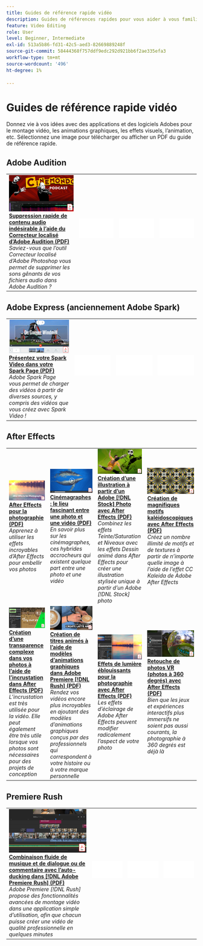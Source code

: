 ```yaml
---
title: Guides de référence rapide vidéo
description: Guides de références rapides pour vous aider à vous familiariser avec les produits DVA Adobes
feature: Video Editing
role: User
level: Beginner, Intermediate
exl-id: 513a5b86-fd31-42c5-aed3-82669889248f
source-git-commit: 58444368f757ddf9edc292d921bb6f2ae335efa3
workflow-type: tm+mt
source-wordcount: '496'
ht-degree: 1%

---
```


# Guides de référence rapide vidéo

Donnez vie à vos idées avec des applications et des logiciels Adobes pour le montage vidéo, les animations graphiques, les effets visuels, l’animation, etc. Sélectionnez une image pour télécharger ou afficher un PDF du guide de référence rapide.

## Adobe Audition

<table>
<tr>
   <td>
      <a href="assets/QuicklyRemoveUnwantedAudioContentwiththeSpotHealingBrushinAdobeAudition.pdf" target="_blank">
         <img alt="Suppression rapide de contenu audio indésirable avec le Correcteur localisé d’Adobe Audition" src="assets/QuicklyRemoveUnwantedAudioContentwiththeSpotHealingBrushinAdobeAudition.jpg" />
      </a>
      <div>
      <a href="assets/QuicklyRemoveUnwantedAudioContentwiththeSpotHealingBrushinAdobeAudition.pdf" target="_blank"><strong>Suppression rapide de contenu audio indésirable à l’aide du Correcteur localisé d’Adobe Audition (PDF)</strong></a>
      </div>
      <em>Saviez-vous que l’outil Correcteur localisé d’Adobe Photoshop vous permet de supprimer les sons gênants de vos fichiers audio dans Adobe Audition ?</em>
      <br>
  </td>
  <td>
    <img alt="Espaceur" src="../assets/Whitespacer.png" />
    <div>
    <br>
  </td>
  <td>
    <img alt="Espaceur" src="../assets/Whitespacer.png" />
    <div>
    <br>
  </td>
  <td>
    <img alt="Espaceur" src="../assets/Whitespacer.png" />
    <div>
    <br>
  </td>
</tr>
</table>

## Adobe Express (anciennement Adobe Spark)

<table>
<tr>
<td>
   <a href="assets/ShowcaseyourSparkVideoinyourSparkPage.pdf" target="_blank">
      <img alt="Présentez votre Spark Video dans votre Spark Page" src="assets/ShowcaseyourSparkVideoinyourSparkPage.jpg" />
   </a>
    <div>
   <a href="assets/ShowcaseyourSparkVideoinyourSparkPage.pdf" target="_blank"><strong>Présentez votre Spark Video dans votre Spark Page (PDF)</strong></a>
    </div>
    <em>Adobe Spark Page vous permet de charger des vidéos à partir de diverses sources, y compris des vidéos que vous créez avec Spark Video !</em>
    <br>
  </td>
  <td>
    <img alt="Espaceur" src="../assets/Whitespacer.png" />
    <div>
    <br>
  </td>
  <td>
    <img alt="Espaceur" src="../assets/Whitespacer.png" />
    <div>
    <br>
  </td>
  <td>
    <img alt="Espaceur" src="../assets/Whitespacer.png" />
    <div>
    <br>
  </td>
</tr>
</table>

## After Effects

<table>
<tr>
 <td>
   <a href="assets/AfterEffectsforPhotography.pdf" target="_blank">
      <img alt="After Effects pour la photographie" src="assets/AfterEffectsforPhotography.jpg" />
   </a>
    <div>
   <a href="assets/AfterEffectsforPhotography.pdf" target="_blank"><strong>After Effects pour la photographie (PDF)</strong></a>
    </div>
    <em>Apprenez à utiliser les effets incroyables d’After Effects pour embellir vos photos</em>
    <br>
  </td>
  <td>
   <a href="assets/CinemagraphsTheMesmerizingPlaceBetweenaPhotoandaVideo.pdf" target="_blank">
      <img alt="Cinémagraphes : le lieu fascinant entre une photo et une vidéo" src="assets/CinemagraphsTheMesmerizingPlaceBetweenaPhotoandaVideo.jpg" />
   </a>
    <div>
   <a href="assets/CinemagraphsTheMesmerizingPlaceBetweenaPhotoandaVideo.pdf" target="_blank"><strong>Cinémagraphes : le lieu fascinant entre une photo et une vidéo (PDF)</strong></a>
    </div>
    <em>En savoir plus sur les cinémagraphes, ces hybrides accrocheurs qui existent quelque part entre une photo et une vidéo</em>
    <br>
  </td>
  <td>
   <a href="assets/CreateanIllustrationfromanAdobeStockPhotowithAfterEffects.pdf" target="_blank">
      <img alt="Création d’une illustration à partir d’un Adobe [!DNL Stock] Photo avec After Effects" src="assets/CreateanIllustrationfromanAdobeStockPhotowithAfterEffects.jpg" />
   </a>
    <div>
   <a href="assets/CreateanIllustrationfromanAdobeStockPhotowithAfterEffects.pdf" target="_blank"><strong>Création d’une illustration à partir d’un Adobe [!DNL Stock] Photo avec After Effects (PDF)</strong></a>
    </div>
    <em>Combinez les effets Teinte/Saturation et Niveaux avec les effets Dessin animé dans After Effects pour créer une illustration stylisée unique à partir d’un Adobe [!DNL Stock] photo</em>
    <br>
  </td>
   <td>
   <a href="assets/CreateBeautifulKaleidoscopePatternswithAfterEffects.pdf" target="_blank">
      <img alt="Création de magnifiques motifs kaléidoscopiques avec After Effects" src="assets/CreateBeautifulKaleidoscopePatternswithAfterEffects.jpg" />
   </a>
    <div>
   <a href="assets/CreateBeautifulKaleidoscopePatternswithAfterEffects.pdf" target="_blank"><strong>Création de magnifiques motifs kaléidoscopiques avec After Effects (PDF)</strong></a>
    </div>
    <em>Créez un nombre illimité de motifs et de textures à partir de n’importe quelle image à l’aide de l’effet CC Kaleida de Adobe After Effects</em>
    <br>
  </td>
</tr>
<tr>
<td>
   <a href="assets/CreateIntricateTransparencyinyourPhotographswithKeyinginAfterEffects.pdf" target="_blank">
      <img alt="Créez des transparences complexes dans vos photos avec l’incrustation dans After Effects" src="assets/CreateIntricateTransparencyinyourPhotographswithKeyinginAfterEffects.jpg" />
   </a>
    <div>
   <a href="assets/CreateIntricateTransparencyinyourPhotographswithKeyinginAfterEffects.pdf" target="_blank"><strong>Création d’une transparence complexe dans vos photos à l’aide de l’incrustation dans After Effects (PDF)</strong></a>
    </div>
    <em>L’incrustation est très utilisée pour la vidéo. Elle peut également être très utile lorsque vos photos sont nécessaires pour des projets de conception</em>
    <br>
  </td>
 <td>
   <a href="assets/CreateAnimatedTitlesUsingMotionGraphicsTemplatesinAdobePremiereRush.pdf" target="_blank">
      <img alt="Création de titres animés à l’aide de modèles d’animations graphiques dans Adobe Premiere [!DNL Rush]" src="assets/CreateAnimatedTitlesUsingMotionGraphicsTemplatesinAdobePremiereRush.jpg" />
   </a>
    <div>
   <a href="assets/CreateAnimatedTitlesUsingMotionGraphicsTemplatesinAdobePremiereRush.pdf" target="_blank"><strong>Création de titres animés à l’aide de modèles d’animations graphiques dans Adobe Premiere [!DNL Rush] (PDF)</strong></a>
    </div>
    <em>Rendez vos vidéos encore plus incroyables en ajoutant des modèles d’animations graphiques conçus par des professionnels qui correspondent à votre histoire ou à votre marque personnelle</em>
    <br>
  </td>
  <td>
      <a href="assets/DazzlingLightEffectsforPhotographywithAfterEffects.pdf" target="_blank">
         <img alt="Effets de lumière éblouissants pour la photographie avec After Effects" src="assets/DazzlingLightEffectsforPhotographywithAfterEffects.jpg" />
      </a>
      <div>
      <a href="assets/DazzlingLightEffectsforPhotographywithAfterEffects.pdf" target="_blank"><strong>Effets de lumière éblouissants pour la photographie avec After Effects (PDF)</strong></a>
      </div>
      <em>Les effets d’éclairage de Adobe After Effects peuvent modifier radicalement l’aspect de votre photo</em>
      <br>
  </td>
  <td>
      <a href="assets/EditingVRPhotography360photoswithAfterEffects.pdf" target="_blank">
         <img alt="Retouche de photos VR (photos à 360 degrés) avec After Effects" src="assets/EditingVRPhotography360photoswithAfterEffects.jpg" />
      </a>
      <div>
      <a href="assets/EditingVRPhotography360photoswithAfterEffects.pdf" target="_blank"><strong>Retouche de photos VR (photos à 360 degrés) avec After Effects (PDF)</strong></a>
      </div>
      <em>Bien que les jeux et expériences interactifs plus immersifs ne soient pas aussi courants, la photographie à 360 degrés est déjà là</em>
      <br>
  </td>
</tr>
</table>

## Premiere Rush

<table>
<tr>
   <td>
      <a href="assets/SmoothlyCombineMusicandDialogueorNarrationwithAutoduckinginAdobePremiereRush.pdf" target="_blank">
         <img alt="Combinaison fluide de musique et de dialogue ou de narration avec l’autoducking dans Adobe Premiere [!DNL Rush]" src="assets/SmoothlyCombineMusicandDialogueorNarrationwithAutoduckinginAdobePremiereRush.jpg" />
      </a>
      <div>
      <a href="assets/SmoothlyCombineMusicandDialogueorNarrationwithAutoduckinginAdobePremiereRush.pdf" target="_blank"><strong>Combinaison fluide de musique et de dialogue ou de commentaire avec l’auto-ducking dans [!DNL Adobe Premiere Rush] (PDF)</strong></a>
      </div>
      <em>Adobe Premiere [!DNL Rush] propose des fonctionnalités avancées de montage vidéo dans une application simple d’utilisation, afin que chacun puisse créer une vidéo de qualité professionnelle en quelques minutes</em>
      <br>
  </td>
  <td>
    <img alt="Espaceur" src="../assets/Whitespacer.png" />
    <div>
    <br>
  </td>
  <td>
    <img alt="Espaceur" src="../assets/Whitespacer.png" />
    <div>
    <br>
  </td>
  <td>
    <img alt="Espaceur" src="../assets/Whitespacer.png" />
    <div>
    <br>
  </td>
</tr>
</table>
